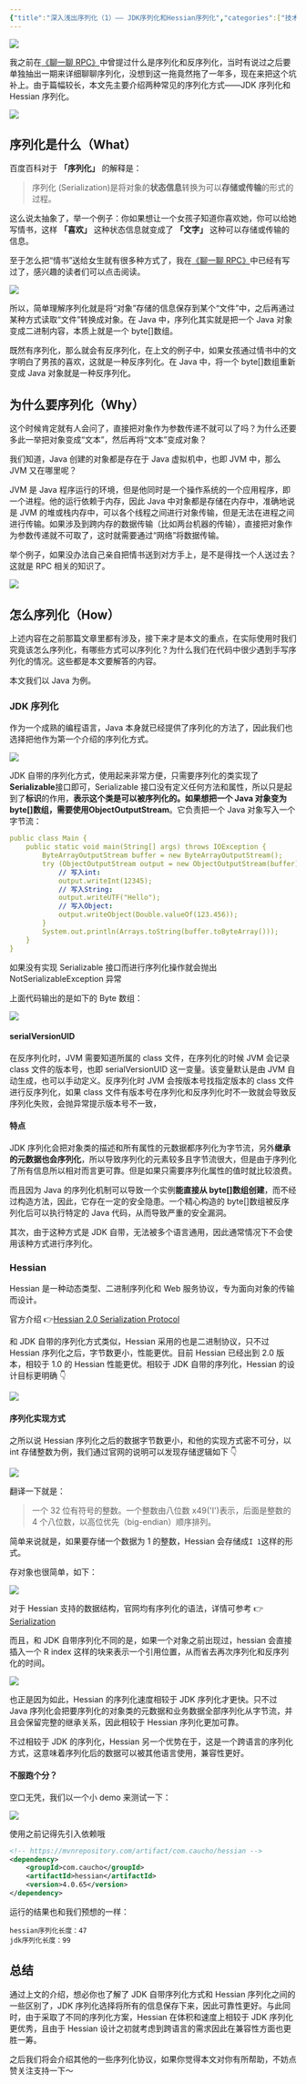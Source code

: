 ```yaml
---
{"title":"深入浅出序列化（1）—— JDK序列化和Hessian序列化","categories":["技术科普"],"tags":["序列化"],"cover":"https://cdn.ytools.xyz/uPic/sQ7UHdiShot2021-08-01%2022.55.13.png","dg-publish":true,"permalink":"/技术科普/深入浅出序列化（1）—— JDK序列化和Hessian序列化/","dgPassFrontmatter":true}
---
```



![](https://cdn.ytools.xyz/uPic/sQ7UHdiShot2021-08-01%2022.55.13.png)

我之前在[《聊一聊 RPC》](https://mp.weixin.qq.com/s/R8UJFu_aKjOhjKdvbhy1AQ)中曾提过什么是序列化和反序列化，当时有说过之后要单独抽出一期来详细聊聊序列化，没想到这一拖竟然拖了一年多，现在来把这个坑补上。由于篇幅较长，本文先主要介绍两种常见的序列化方式——JDK 序列化和 Hessian 序列化。

![](https://p3-juejin.byteimg.com/tos-cn-i-k3u1fbpfcp/7fe49e9f71434f79975b728283fa4621~tplv-k3u1fbpfcp-zoom-1.image)

## 序列化是什么（What）

百度百科对于 **「序列化」** 的解释是：

> 序列化 (Serialization)是将对象的**状态信息**转换为可以**存储或传输**的形式的过程。

这么说太抽象了，举一个例子：你如果想让一个女孩子知道你喜欢她，你可以给她写情书，这样 **「喜欢」** 这种状态信息就变成了 **「文字」** 这种可以存储或传输的信息。

至于怎么把“情书”送给女生就有很多种方式了，我在[《聊一聊 RPC》](https://mp.weixin.qq.com/s/R8UJFu_aKjOhjKdvbhy1AQ)中已经有写过了，感兴趣的读者们可以点击阅读。

![](https://p3-juejin.byteimg.com/tos-cn-i-k3u1fbpfcp/b2b568e10705436eb2e6ddba8c0cf94b~tplv-k3u1fbpfcp-zoom-1.image)

所以，简单理解序列化就是将“对象”存储的信息保存到某个“文件”中，之后再通过某种方式读取“文件”转换成对象。在 Java 中，序列化其实就是把一个 Java 对象变成二进制内容，本质上就是一个 byte[]数组。

既然有序列化，那么就会有反序列化，在上文的例子中，如果女孩通过情书中的文字明白了男孩的喜欢，这就是一种反序列化。在 Java 中，将一个 byte[]数组重新变成 Java 对象就是一种反序列化。

## 为什么要序列化（Why）

这个时候肯定就有人会问了，直接把对象作为参数传递不就可以了吗？为什么还要多此一举把对象变成“文本”，然后再将“文本”变成对象？

我们知道，Java 创建的对象都是存在于 Java 虚拟机中，也即 JVM 中，那么 JVM 又在哪里呢？

JVM 是 Java 程序运行的环境，但是他同时是一个操作系统的一个应用程序，即一个进程。他的运行依赖于内存，因此 Java 中对象都是存储在内存中，准确地说是 JVM 的堆或栈内存中，可以各个线程之间进行对象传输，但是无法在进程之间进行传输。如果涉及到跨内存的数据传输（比如两台机器的传输），直接把对象作为参数传递就不可取了，这时就需要通过“网络”将数据传输。

举个例子，如果没办法自己亲自把情书送到对方手上，是不是得找一个人送过去？这就是 RPC 相关的知识了。

![](https://p3-juejin.byteimg.com/tos-cn-i-k3u1fbpfcp/9664e64be4d54f36bb53409a4b8787c6~tplv-k3u1fbpfcp-zoom-1.image)

## 怎么序列化（How）

上述内容在之前那篇文章里都有涉及，接下来才是本文的重点，在实际使用时我们究竟该怎么序列化，有哪些方式可以序列化？为什么我们在代码中很少遇到手写序列化的情况。这些都是本文要解答的内容。

本文我们以 Java 为例。

### JDK 序列化

作为一个成熟的编程语言，Java 本身就已经提供了序列化的方法了，因此我们也选择把他作为第一个介绍的序列化方式。

![](https://p3-juejin.byteimg.com/tos-cn-i-k3u1fbpfcp/e2dce6295ad4443289ecc59235d2f2a7~tplv-k3u1fbpfcp-zoom-1.image)

JDK 自带的序列化方式，使用起来非常方便，只需要序列化的类实现了**Serializable**接口即可，Serializable 接口没有定义任何方法和属性，所以只是起到了**标识**的作用，**表示这个类是可以被序列化的。**如果想把一个 Java 对象变为 byte[]数组，需要使用**ObjectOutputStream**。它负责把一个 Java 对象写入一个字节流：

```yaml
public class Main {
    public static void main(String[] args) throws IOException {
        ByteArrayOutputStream buffer = new ByteArrayOutputStream();
        try (ObjectOutputStream output = new ObjectOutputStream(buffer)) {
            // 写入int:
            output.writeInt(12345);
            // 写入String:
            output.writeUTF("Hello");
            // 写入Object:
            output.writeObject(Double.valueOf(123.456));
        }
        System.out.println(Arrays.toString(buffer.toByteArray()));
    }
}
```

如果没有实现 Serializable 接口而进行序列化操作就会抛出 NotSerializableException 异常

上面代码输出的是如下的 Byte 数组：

![](https://p3-juejin.byteimg.com/tos-cn-i-k3u1fbpfcp/caadbbd216514ba0921bdcb9564f63c0~tplv-k3u1fbpfcp-zoom-1.image)

#### serialVersionUID

在反序列化时，JVM 需要知道所属的 class 文件，在序列化的时候 JVM 会记录 class 文件的版本号，也即 serialVersionUID 这一变量。该变量默认是由 JVM 自动生成，也可以手动定义。反序列化时 JVM 会按版本号找指定版本的 class 文件进行反序列化，如果 class 文件有版本号在序列化和反序列化时不一致就会导致反序列化失败，会抛异常提示版本号不一致，

#### 特点

JDK 序列化会把对象类的描述和所有属性的元数据都序列化为字节流，另外**继承的元数据也会序列化**，所以导致序列化的元素较多且字节流很大，但是由于序列化了所有信息所以相对而言更可靠。但是如果只需要序列化属性的值时就比较浪费。

而且因为 Java 的序列化机制可以导致一个实例**能直接从 byte[]数组创建**，而不经过构造方法，因此，它存在一定的安全隐患。一个精心构造的 byte[]数组被反序列化后可以执行特定的 Java 代码，从而导致严重的安全漏洞。

其次，由于这种方式是 JDK 自带，无法被多个语言通用，因此通常情况下不会使用该种方式进行序列化。

### Hessian

Hessian 是一种动态类型、二进制序列化和 Web 服务协议，专为面向对象的传输而设计。

官方介绍 👉[Hessian 2.0 Serialization Protocol](http://hessian.caucho.com/doc/hessian-serialization.html)

和 JDK 自带的序列化方式类似，Hessian 采用的也是二进制协议，只不过 Hessian 序列化之后，字节数更小，性能更优。目前 Hessian 已经出到 2.0 版本，相较于 1.0 的 Hessian 性能更优。相较于 JDK 自带的序列化，Hessian 的设计目标更明确 👇

![](https://p3-juejin.byteimg.com/tos-cn-i-k3u1fbpfcp/c5f23e9ec11344a19ee55b9f6a122ad4~tplv-k3u1fbpfcp-zoom-1.image)

#### 序列化实现方式

之所以说 Hessian 序列化之后的数据字节数更小，和他的实现方式密不可分，以 int 存储整数为例，我们通过官网的说明可以发现存储逻辑如下 👇

![](https://p3-juejin.byteimg.com/tos-cn-i-k3u1fbpfcp/54bf77d2d08e4950971d1da3246007b8~tplv-k3u1fbpfcp-zoom-1.image)

翻译一下就是：

> 一个 32 位有符号的整数。一个整数由八位数 x49('I')表示，后面是整数的 4 个八位数，以高位优先（big-endian）顺序排列。

简单来说就是，如果要存储一个数据为 1 的整数，Hessian 会存储成`I 1`这样的形式。

存对象也很简单，如下：

![](https://p3-juejin.byteimg.com/tos-cn-i-k3u1fbpfcp/84b5e513fce64432940d53f241169aa0~tplv-k3u1fbpfcp-zoom-1.image)

对于 Hessian 支持的数据结构，官网均有序列化的语法，详情可参考 👉[Serialization](http://hessian.caucho.com/doc/hessian-serialization.html#anchor4)

而且，和 JDK 自带序列化不同的是，如果一个对象之前出现过，hessian 会直接插入一个 R index 这样的块来表示一个引用位置，从而省去再次序列化和反序列化的时间。

![](https://p3-juejin.byteimg.com/tos-cn-i-k3u1fbpfcp/c7c7164aa5a441a68b3666116687528f~tplv-k3u1fbpfcp-zoom-1.image)

也正是因为如此，Hessian 的序列化速度相较于 JDK 序列化才更快。只不过 Java 序列化会把要序列化的对象类的元数据和业务数据全部序列化从字节流，并且会保留完整的继承关系，因此相较于 Hessian 序列化更加可靠。

不过相较于 JDK 的序列化，Hessian 另一个优势在于，这是一个跨语言的序列化方式，这意味着序列化后的数据可以被其他语言使用，兼容性更好。

#### 不服跑个分？

空口无凭，我们以一个小 demo 来测试一下：

![](https://p3-juejin.byteimg.com/tos-cn-i-k3u1fbpfcp/1d8ac85be211445eab3202d0eaa6eefd~tplv-k3u1fbpfcp-zoom-1.image)

使用之前记得先引入依赖哦

```xml
<!-- https://mvnrepository.com/artifact/com.caucho/hessian -->
<dependency>
    <groupId>com.caucho</groupId>
    <artifactId>hessian</artifactId>
    <version>4.0.65</version>
</dependency>
```

运行的结果也和我们预想的一样：

```
hessian序列化长度：47
jdk序列化长度：99
```

## 总结

通过上文的介绍，想必你也了解了 JDK 自带序列化方式和 Hessian 序列化之间的一些区别了，JDK 序列化选择将所有的信息保存下来，因此可靠性更好。与此同时，由于采取了不同的序列化方案，Hessian 在体积和速度上相较于 JDK 序列化更优秀，且由于 Hessian 设计之初就考虑到跨语言的需求因此在兼容性方面也更胜一筹。

之后我们将会介绍其他的一些序列化协议，如果你觉得本文对你有所帮助，不妨点赞关注支持一下～
